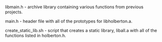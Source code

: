 libmain.h - archive library containing various functions from previous projects.

main.h - header file with all of the prototypes for libholberton.a.

create_static_lib.sh - script that creates a static library, liball.a with all of the functions listed in holberton.h.

